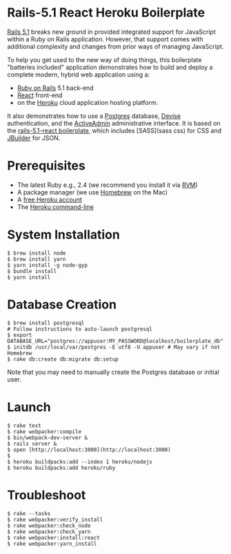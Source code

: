 # Rails-5.1 React Heroku Boilerplate

[Rails 5.1](https://medium.com/@hpux/rails-5-1-loves-javascript-a1d84d5318b) breaks new ground in provided integrated support for JavaScript within a Ruby on Rails application.  However, that support comes with additional complexity and changes from prior ways of managing JavaScript.


To help you get used to the new way of doing things, this boilerplate "batteries included" application demonstrates how to build and deploy a complete modern, hybrid web application using a:
* [Ruby on Rails](http://edgeguides.rubyonrails.org/5_1_release_notes.html) 5.1 back-end
* [React](https://facebook.github.io/react/) front-end
* on the [Heroku](https://www.heroku.com/home) cloud application hosting platform.

It also demonstrates how to use a [Postgres](http://exponential.io/blog/2015/02/21/install-postgresql-on-mac-os-x-via-brew/) database, [Devise](https://github.com/plataformatec/devise) authentication, and the [ActiveAdmin](https://activeadmin.info) administrative interface. It is based on the [rails-5.1-react boilerplate](https://github.com/GiancarlosIO/rails5.1-react-boilerplate), which includes [SASS](sass css) for CSS and [JBuilder](https://github.com/rails/jbuilder) for JSON.

# Prerequisites

* The latest Ruby e.g., 2.4 (we recommend you install it via [RVM](https://rvm.io))
* A package manager (we use [Homebrew](https://brew.sh) on the Mac)
* A [free Heroku account](https://signup.heroku.com)
* The [Heroku command-line](https://devcenter.heroku.com/articles/heroku-cli)

# System Installation

```
$ brew install node
$ brew install yarn
$ yarn install -g node-gyp
$ bundle install
$ yarn install
```
# Database Creation

```
$ brew install postgresql
# Follow instructions to auto-launch postgresql
$ export DATABASE_URL="postgres://appuser:MY_PASSWORD@localhost/boilerplate_db"
$ initdb /usr/local/var/postgres -E utf8 -U appuser # May vary if not Homebrew
$ rake db:create db:migrate db:setup
```
Note that you may need to manually create the Postgres database or initial user.

# Launch
```
$ rake test
$ rake webpacker:compile
$ bin/webpack-dev-server &
$ rails server &
$ open [http://localhost:3000](http://localhost:3000)
$
$ heroku buildpacks:add --index 1 heroku/nodejs
$ heroku buildpacks:add heroku/ruby
```

# Troubleshoot
```
$ rake --tasks
$ rake webpacker:verify_install
$ rake webpacker:check_node
$ rake webpacker:check_yarn
$ rake webpacker:install:react
$ rake webpacker:yarn_install
```
